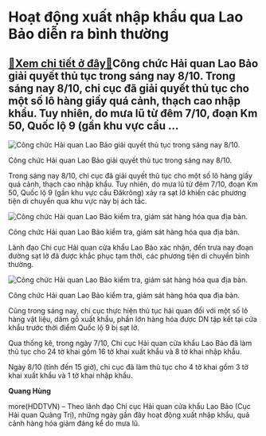 Hoạt động xuất nhập khẩu qua Lao Bảo diễn ra bình thường
========================================================

[:gift:Xem chi tiết ở đây:gift:](https://hddtvn.com/hoat-dong-xuat-nhap-khau-qua-lao-bao-dien-ra-binh-thuong/)Công chức Hải quan Lao Bảo giải quyết thủ tục trong sáng nay 8/10. Trong sáng nay 8/10, chi cục đã giải quyết thủ tục cho một số lô hàng giấy quá cảnh, thạch cao nhập khẩu. Tuy nhiên, do mưa lũ từ đêm 7/10, đoạn Km 50, Quốc lộ 9 (gần khu vực cầu …
-------------------------------------------------------------------------------------------------------------------------------------------------------------------------------------------------------------------------------------------------------





![Công chức Hải quan Lao Bảo giải quyết thủ tục trong sáng nay 8/10.](https://haiquanonline.com.vn/stores/news_dataimages/hungdq/102020/08/15/in_article/0631_4.jpg?rt=20201008150632 "Công chức Hải quan Lao Bảo giải quyết thủ tục trong sáng nay 8/10.")


Công chức Hải quan Lao Bảo giải quyết thủ tục trong sáng nay 8/10.



Trong sáng nay 8/10, chi cục đã giải quyết thủ tục cho một số lô hàng giấy quá cảnh, thạch cao nhập khẩu. Tuy nhiên, do mưa lũ từ đêm 7/10, đoạn Km 50, Quốc lộ 9 (gần khu vực cầu Đăkrông) xảy ra sạt lở khiến các phương tiện di chuyển qua khu vực này bị ách tắc.





![Công chức Hải quan Lao Bảo kiểm tra, giám sát hàng hóa qua địa bàn.](https://haiquanonline.com.vn/stores/news_dataimages/hungdq/102020/08/15/in_article/0630_3.jpg?rt=20201008150710 "Công chức Hải quan Lao Bảo kiểm tra, giám sát hàng hóa qua địa bàn.")


Công chức Hải quan Lao Bảo kiểm tra, giám sát hàng hóa qua địa bàn.



Lãnh đạo Chi cục Hải quan cửa khẩu Lao Bảo xác nhận, đến trưa nay đoạn đường sạt lở đã được khắc phục tạm thời, các phương tiện di chuyển bình thường.





![Công chức Hải quan Lao Bảo kiểm tra, giám sát hàng hóa qua địa bàn.](https://haiquanonline.com.vn/stores/news_dataimages/hungdq/102020/08/15/in_article/0628_1.jpg?rt=20201008150803 "Công chức Hải quan Lao Bảo kiểm tra, giám sát hàng hóa qua địa bàn.")


Công chức Hải quan Lao Bảo kiểm tra, giám sát hàng hóa qua địa bàn.



Cũng trong sáng nay, chi cục thực hiện thủ tục hải quan đối với một số lô hàng vật liệu, dăm gỗ xuất khẩu, phần lớn hàng hóa được DN tập kết tại cửa khẩu trước thời điểm Quốc lộ 9 bị sạt lở.


Qua thống kê, trong ngày 7/10, Chi cục Hải quan cửa khẩu Lao Bảo đã làm thủ tục cho 24 tờ khai gồm 16 tờ khai xuất khẩu và 8 tờ khai nhập khẩu.


Ngày 8/10 (tính đến 15 giờ), chi cục đã làm thủ tục cho 4 tờ khai gồm 3 tờ khai xuất khẩu và 1 tờ khai nhập khẩu.




**Quang Hùng**



more(HDDTVN) – Theo lãnh đạo Chi cục Hải quan cửa khẩu Lao Bảo (Cục Hải quan Quảng Trị), những ngày gần đây hoạt động xuất nhập khẩu, quá cảnh hàng hóa giảm đáng kể do mưa lũ.

